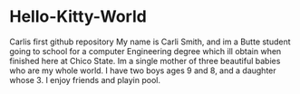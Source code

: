 # Hello-Kitty-World
Carlis first github repository
My name is Carli Smith, and im a Butte student going to school for a computer Engineering degree which ill obtain when finished here at Chico State. Im a single mother of three beautiful babies who are my whole world. I have two boys ages 9 and 8, and a daughter whose 3. I enjoy friends and playin pool.
